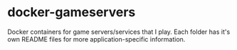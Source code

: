 # docker-gameservers

Docker containers for game servers/services that I play. Each folder has it's own README files for more application-specific information.
